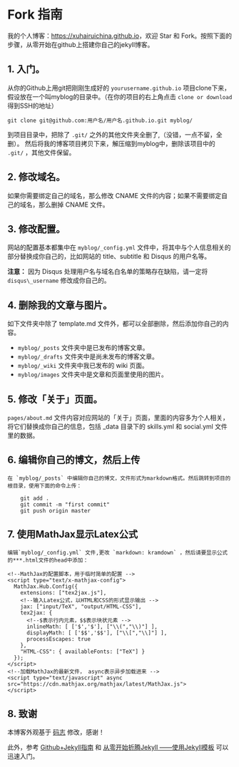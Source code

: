 
# Fork 指南

我的个人博客：<https://xuhairuichina.github.io>，欢迎 Star 和 Fork。按照下面的步骤，从零开始在github上搭建你自己的jekyll博客。


## 1. 入门。

   从你的Github上用git把刚刚生成好的 `yourusername.github.io` 项目clone下来，假设放在一个叫myblog的目录中。（在你的项目的右上角点击 `clone or download` 得到SSH的地址）
   ```
   git clone git@github.com:用户名/用户名.github.io.git myblog/
   ```
   
   到项目目录中，把除了 `.git/` 之外的其他文件夹全删了,（没错，一点不留，全删）。
   然后将我的博客项目拷贝下来，解压缩到myblog中，删除该项目中的 `.git/` ，其他文件保留。
   
## 2. 修改域名。

   如果你需要绑定自己的域名，那么修改 CNAME 文件的内容；如果不需要绑定自己的域名，那么删掉 CNAME 文件。

## 3. 修改配置。

   网站的配置基本都集中在 `myblog/_config.yml` 文件中，将其中与个人信息相关的部分替换成你自己的，比如网站的 title、subtitle 和 Disqus 的用户名等。

   **注意：** 因为 Disqus 处理用户名与域名白名单的策略存在缺陷，请一定将 `disqus\_username` 修改成你自己的。

## 4. 删除我的文章与图片。

   如下文件夹中除了 template.md 文件外，都可以全部删除，然后添加你自己的内容。

   * `myblog/_posts` 文件夹中是已发布的博客文章。
   * `myblog/_drafts` 文件夹中是尚未发布的博客文章。
   * `myblog/_wiki` 文件夹中我已发布的 wiki 页面。
   * `myblog/images` 文件夹中是文章和页面里使用的图片。

## 5. 修改「关于」页面。

   `pages/about.md` 文件内容对应网站的「关于」页面，里面的内容多为个人相关，将它们替换成你自己的信息，包括 \_data 目录下的 skills.yml 和 social.yml 文件里的数据。

## 6. 编辑你自己的博文，然后上传

    在 `myblog/_posts` 中编辑你自己的博文，文件形式为markdown格式。然后跳转到项目的根目录，使用下面的命令上传：

```
    git add .
    git commit -m "first commit"
    git push origin master  
```

## 7. 使用MathJax显示Latex公式

    编辑`myblog/_config.yml` 文件,更改 `markdown: kramdown` ，然后请要显示公式的***.html文件的head中添加：

```
<!--MathJax的配置脚本，用于临时简单的配置 -->
<script type="text/x-mathjax-config">
  MathJax.Hub.Config({
    extensions: ["tex2jax.js"],
    <!--输入Latex公式，以HTML和CSS的形式显示输出 -->
    jax: ["input/TeX", "output/HTML-CSS"],
    tex2jax: {
      <!--$表示行内元素，$$表示块状元素 -->
      inlineMath: [ ['$','$'], ["\\(","\\)"] ],
      displayMath: [ ['$$','$$'], ["\\[","\\]"] ],
      processEscapes: true
    },
    "HTML-CSS": { availableFonts: ["TeX"] }
  });
</script>
<!--加载MathJax的最新文件， async表示异步加载进来 -->
<script type="text/javascript" async src="https://cdn.mathjax.org/mathjax/latest/MathJax.js">
</script>
```


## 8. 致谢

本博客外观基于 [码志](http://mazhuang.org) 修改，感谢！

此外，参考  [Github+Jekyll指南](http://playingfingers.com/2016/03/26/build-a-blog/)  和 [从零开始折腾Jekyll
——使用Jekyll模板](http://bluebiu.com/blog/learn-to-use-jekyll.html#fn:note_3) 可以迅速入门。

